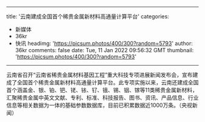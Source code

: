 
---
title: '云南建成全国首个稀贵金属新材料高通量计算平台'
categories: 
 - 新媒体
 - 36kr
 - 快讯
headimg: 'https://picsum.photos/400/300?random=5793'
author: 36kr
comments: false
date: Tue, 11 Jan 2022 09:56:32 GMT
thumbnail: 'https://picsum.photos/400/300?random=5793'
---

<div>   
云南省召开“云南省稀贵金属材料基因工程”重大科技专项进展新闻发布会，宣布建成了全国首个稀贵金属新材料高通量计算平台。此专项实施以来，云南还建成全国首个涵盖金、银、铂、钯、铑、铱、钌、锇、锡、铟、镓等11类稀贵金属新材料，汇聚稀贵金属中英文文献、专利、标准、科技报告、图书、资讯、产品信息、行业信息等相关数据为一体的基础参数数据库，目前已积累数据近1000万条。（央视新闻）  
</div>
            